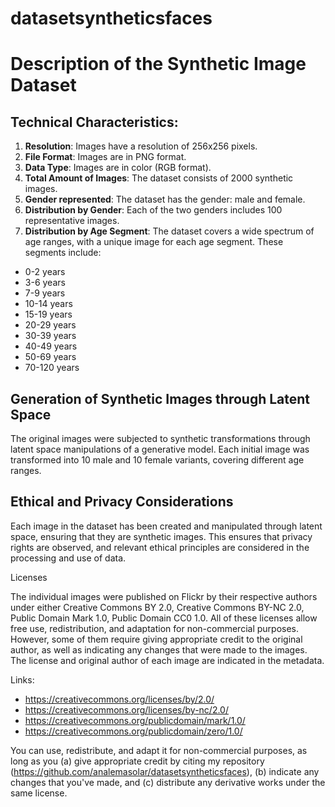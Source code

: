 # datasetsyntheticsfaces

# Description of the Synthetic Image Dataset

## Technical Characteristics:

1. **Resolution**: Images have a resolution of 256x256 pixels.
2. **File Format**: Images are in PNG format.
3. **Data Type**: Images are in color (RGB format).
4. **Total Amount of Images**: The dataset consists of 2000 synthetic images.
5. **Gender represented**: The dataset has the gender: male and female.
6. **Distribution by Gender**: Each of the two genders includes 100 representative images.
7. **Distribution by Age Segment**: The dataset covers a wide spectrum of age ranges, with a unique image for each age segment. These segments include:

- 0-2 years
- 3-6 years
- 7-9 years
- 10-14 years
- 15-19 years
- 20-29 years
- 30-39 years
- 40-49 years
- 50-69 years
- 70-120 years

## Generation of Synthetic Images through Latent Space

The original images were subjected to synthetic transformations through latent space manipulations of a generative model. Each initial image was transformed into 10 male and 10 female variants, covering different age ranges.

## Ethical and Privacy Considerations

Each image in the dataset has been created and manipulated through latent space, ensuring that they are synthetic images. This ensures that privacy rights are observed, and relevant ethical principles are considered in the processing and use of data.

Licenses

The individual images were published on Flickr by their respective authors under either Creative Commons BY 2.0, Creative Commons BY-NC 2.0, Public Domain Mark 1.0, Public Domain CC0 1.0. All of these licenses allow free use, redistribution, and adaptation for non-commercial purposes. However, some of them require giving appropriate credit to the original author, as well as indicating any changes that were made to the images. The license and original author of each image are indicated in the metadata.

Links: 
- https://creativecommons.org/licenses/by/2.0/
- https://creativecommons.org/licenses/by-nc/2.0/
- https://creativecommons.org/publicdomain/mark/1.0/
- https://creativecommons.org/publicdomain/zero/1.0/

You can use, redistribute, and adapt it for non-commercial purposes, as long as you (a) give appropriate credit by citing my repository (https://github.com/analemasolar/datasetsyntheticsfaces), (b) indicate any changes that you've made, and (c) distribute any derivative works under the same license.

